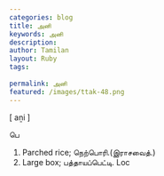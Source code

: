 ```yaml
---
categories: blog
title: அனி
keywords: அனி
description: 
author: Tamilan
layout: Ruby
tags: 
 
permalink: அனி
featured: /images/ttak-48.png
---
```

  
[ aṉi ]  
  
பெ  
1. Parched rice; நெற்பொரி.(இராசவைத்.)  
2. Large box; பத்தாயப்பெட்டி. Loc